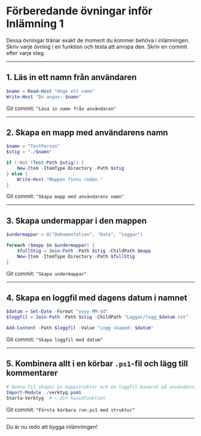 # Förberedande övningar inför Inlämning 1

Dessa övningar tränar exakt de moment du kommer behöva i inlämningen. Skriv varje övning i en funktion och testa att anropa den. Skriv en commit efter varje steg.

---

## 1. Läs in ett namn från användaren

```powershell
$namn = Read-Host "Ange ett namn"
Write-Host "Du angav: $namn"
```

Git commit: `"Läsa in namn från användaren"`

---

## 2. Skapa en mapp med användarens namn

```powershell
$namn = "TestPerson"
$stig = "./$namn"

if (-Not (Test-Path $stig)) {
    New-Item -ItemType Directory -Path $stig
} else {
    Write-Host "Mappen finns redan."
}
```

Git commit: `"Skapa mapp med användarens namn"`

---

## 3. Skapa undermappar i den mappen

```powershell
$undermappar = @("Dokumentation", "Data", "Loggar")

foreach ($mapp in $undermappar) {
    $fullStig = Join-Path -Path $stig -ChildPath $mapp
    New-Item -ItemType Directory -Path $fullStig
}
```

Git commit: `"Skapa undermappar"`

---

## 4. Skapa en loggfil med dagens datum i namnet

```powershell
$datum = Get-Date -Format "yyyy-MM-dd"
$loggfil = Join-Path -Path $stig -ChildPath "Loggar/logg_$datum.txt"

Add-Content -Path $loggfil -Value "Logg skapad: $datum"
```

Git commit: `"Skapa loggfil med datum"`

---

## 5. Kombinera allt i en körbar `.ps1`-fil och lägg till kommentarer

```powershell
# Denna fil skapar en mappstruktur och en loggfil baserat på användarnamn
Import-Module ./verktyg.psm1
Starta-Verktyg  # ← din huvudfunktion
```

Git commit: `"Första körbara run.ps1 med struktur"`

---

Du är nu redo att bygga inlämningen!